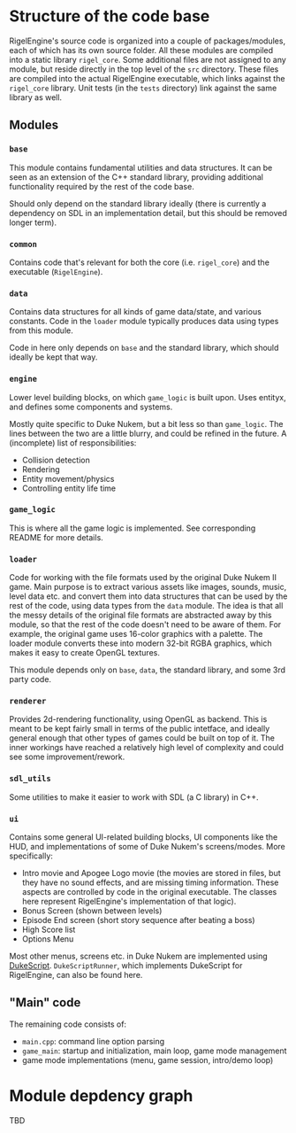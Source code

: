 # Structure of the code base

RigelEngine's source code is organized into a couple of packages/modules, each of which has its own
source folder. All these modules are compiled into a static library
`rigel_core`. Some additional files are not assigned to any module,
but reside directly in the top level of the `src` directory. These
files are compiled into the actual RigelEngine executable, which
links against the `rigel_core` library. Unit tests (in the `tests` directory) link against
the same library as well.

## Modules

### `base`

This module contains fundamental utilities and data structures. It can
be seen as an extension of the C++ standard library, providing additional functionality
required by the rest of the code base.

Should only depend on the standard library ideally (there is currently a dependency on SDL
in an implementation detail, but this should be removed longer term).

### `common`

Contains code that's relevant for both the core (i.e. `rigel_core`) and the executable (`RigelEngine`).

### `data`

Contains data structures for all kinds of game data/state, and various constants. Code in the
`loader` module typically produces data using types from this module.

Code in here only depends on `base` and the standard library, which should ideally be kept that way.

### `engine`

Lower level building blocks, on which `game_logic` is built upon. Uses entityx,
and defines some components and systems.

Mostly quite specific to Duke Nukem, but a bit less so than `game_logic`. The lines between the two are a little
blurry, and could be refined in the future. A (incomplete) list of responsibilities:

* Collision detection
* Rendering
* Entity movement/physics
* Controlling entity life time

### `game_logic`

This is where all the game logic is implemented. See corresponding README for more
details.

### `loader`

Code for working with the file formats used by the original Duke Nukem II game. Main purpose is to
extract various assets like images, sounds, music, level data etc. and convert them into data structures
that can be used by the rest of the code, using data types from the `data` module. The idea is that all
the messy details of the original file formats are abstracted away by this module, so that the rest of the
code doesn't need to be aware of them. For example, the original game uses 16-color graphics with a palette.
The loader module converts these into modern 32-bit RGBA graphics, which makes it easy to
create OpenGL textures.

This module depends only on `base`, `data`, the standard library, and some 3rd party code.

### `renderer`

Provides 2d-rendering functionality, using OpenGL as backend. This is meant
to be kept fairly small in terms of the public intetface, and ideally general enough
that other types of games could be built on top of it. The inner workings have
reached a relatively high level of complexity and could see some improvement/rework.

### `sdl_utils`

Some utilities to make it easier to work with SDL (a C library) in C++.

### `ui`

Contains some general UI-related building blocks, UI components like the HUD, and implementations of some of Duke Nukem's screens/modes. More specifically:

* Intro movie and Apogee Logo movie (the movies are stored in files, but they have no sound effects, and are missing timing information. These aspects are controlled by code in the original executable. The classes here represent RigelEngine's implementation of that logic).
* Bonus Screen (shown between levels)
* Episode End screen (short story sequence after beating a boss)
* High Score list
* Options Menu

Most other menus, screens etc. in Duke Nukem are implemented using [DukeScript](https://github.com/lethal-guitar/RigelEngine/wiki/DukeScript). `DukeScriptRunner`, which implements DukeScript for RigelEngine, can also be found here.

## "Main" code

The remaining code consists of:
* `main.cpp`: command line option parsing
* `game_main`: startup and initialization, main loop, game mode management
* game mode implementations (menu, game session, intro/demo loop)


# Module depdency graph

TBD

